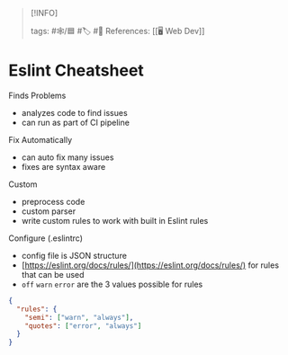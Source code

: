 
> [!INFO]
> 
> tags:  #🕸️/🟦 #🏷️ #📜️
> References: [[🖥️ Web Dev]]


# Eslint Cheatsheet

Finds Problems

- analyzes code to find issues
- can run as part of CI pipeline

Fix Automatically

- can auto fix many issues
- fixes are syntax aware

Custom

- preprocess code
- custom parser
- write custom rules to work with built in Eslint rules

Configure (.eslintrc)

- config file is JSON structure
- [](https://eslint.org/docs/rules/)[https://eslint.org/docs/rules/](https://eslint.org/docs/rules/) for rules that can be used
- `off` `warn` `error` are the 3 values possible for rules

```json
{
  "rules": {
    "semi": ["warn", "always"],
    "quotes": ["error", "always"]
  }
}
```
